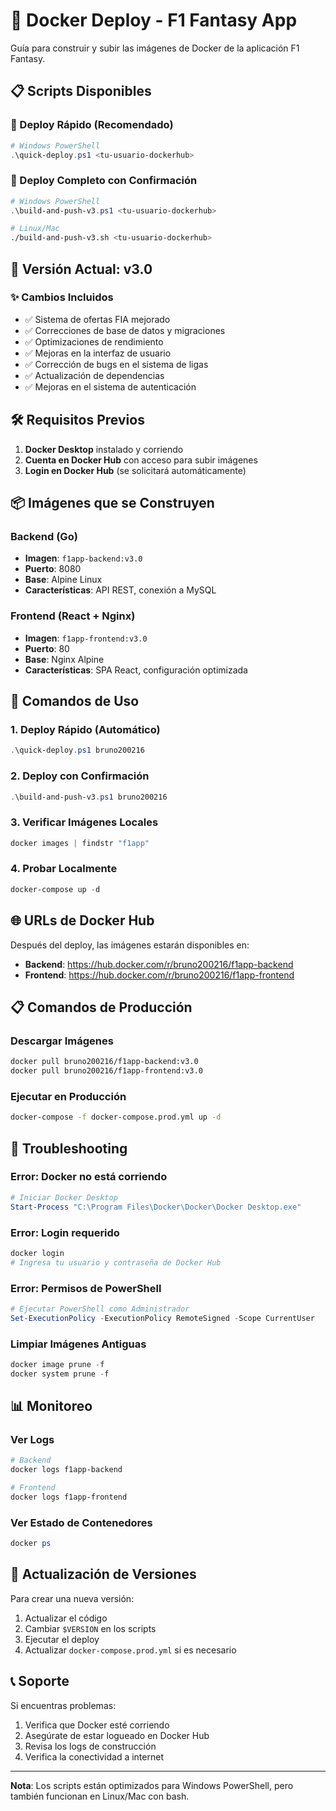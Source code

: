 # 🐳 Docker Deploy - F1 Fantasy App

Guía para construir y subir las imágenes de Docker de la aplicación F1 Fantasy.

## 📋 Scripts Disponibles

### 🚀 Deploy Rápido (Recomendado)
```powershell
# Windows PowerShell
.\quick-deploy.ps1 <tu-usuario-dockerhub>
```

### 🔧 Deploy Completo con Confirmación
```powershell
# Windows PowerShell
.\build-and-push-v3.ps1 <tu-usuario-dockerhub>
```

```bash
# Linux/Mac
./build-and-push-v3.sh <tu-usuario-dockerhub>
```

## 🎯 Versión Actual: v3.0

### ✨ Cambios Incluidos
- ✅ Sistema de ofertas FIA mejorado
- ✅ Correcciones de base de datos y migraciones
- ✅ Optimizaciones de rendimiento
- ✅ Mejoras en la interfaz de usuario
- ✅ Corrección de bugs en el sistema de ligas
- ✅ Actualización de dependencias
- ✅ Mejoras en el sistema de autenticación

## 🛠️ Requisitos Previos

1. **Docker Desktop** instalado y corriendo
2. **Cuenta en Docker Hub** con acceso para subir imágenes
3. **Login en Docker Hub** (se solicitará automáticamente)

## 📦 Imágenes que se Construyen

### Backend (Go)
- **Imagen**: `f1app-backend:v3.0`
- **Puerto**: 8080
- **Base**: Alpine Linux
- **Características**: API REST, conexión a MySQL

### Frontend (React + Nginx)
- **Imagen**: `f1app-frontend:v3.0`
- **Puerto**: 80
- **Base**: Nginx Alpine
- **Características**: SPA React, configuración optimizada

## 🚀 Comandos de Uso

### 1. Deploy Rápido (Automático)
```powershell
.\quick-deploy.ps1 bruno200216
```

### 2. Deploy con Confirmación
```powershell
.\build-and-push-v3.ps1 bruno200216
```

### 3. Verificar Imágenes Locales
```powershell
docker images | findstr "f1app"
```

### 4. Probar Localmente
```powershell
docker-compose up -d
```

## 🌐 URLs de Docker Hub

Después del deploy, las imágenes estarán disponibles en:
- **Backend**: https://hub.docker.com/r/bruno200216/f1app-backend
- **Frontend**: https://hub.docker.com/r/bruno200216/f1app-frontend

## 📋 Comandos de Producción

### Descargar Imágenes
```bash
docker pull bruno200216/f1app-backend:v3.0
docker pull bruno200216/f1app-frontend:v3.0
```

### Ejecutar en Producción
```bash
docker-compose -f docker-compose.prod.yml up -d
```

## 🔧 Troubleshooting

### Error: Docker no está corriendo
```powershell
# Iniciar Docker Desktop
Start-Process "C:\Program Files\Docker\Docker\Docker Desktop.exe"
```

### Error: Login requerido
```powershell
docker login
# Ingresa tu usuario y contraseña de Docker Hub
```

### Error: Permisos de PowerShell
```powershell
# Ejecutar PowerShell como Administrador
Set-ExecutionPolicy -ExecutionPolicy RemoteSigned -Scope CurrentUser
```

### Limpiar Imágenes Antiguas
```powershell
docker image prune -f
docker system prune -f
```

## 📊 Monitoreo

### Ver Logs
```powershell
# Backend
docker logs f1app-backend

# Frontend
docker logs f1app-frontend
```

### Ver Estado de Contenedores
```powershell
docker ps
```

## 🔄 Actualización de Versiones

Para crear una nueva versión:

1. Actualizar el código
2. Cambiar `$VERSION` en los scripts
3. Ejecutar el deploy
4. Actualizar `docker-compose.prod.yml` si es necesario

## 📞 Soporte

Si encuentras problemas:
1. Verifica que Docker esté corriendo
2. Asegúrate de estar logueado en Docker Hub
3. Revisa los logs de construcción
4. Verifica la conectividad a internet

---

**Nota**: Los scripts están optimizados para Windows PowerShell, pero también funcionan en Linux/Mac con bash. 